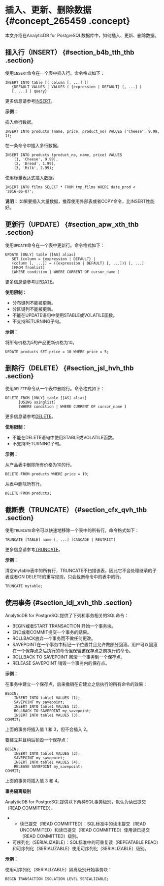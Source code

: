 # 插入、更新、删除数据 {#concept_265459 .concept}

本文介绍在AnalyticDB for PostgreSQL数据库中，如何插入、更新、删除数据。

## 插入行（INSERT） {#section_b4b_tth_thb .section}

使用`INSERT`命令在一个表中插入行。命令格式如下：

```
INSERT INTO table [( column [, ...] )]
   {DEFAULT VALUES | VALUES ( {expression | DEFAULT} [, ...] ) 
   [, ...] | query}
```

更多信息请参考[INSERT](http://gpdb.docs.pivotal.io/4380/ref_guide/sql_commands/INSERT.html)。

**示例：**

插入单行数据。

```
INSERT INTO products (name, price, product_no) VALUES ('Cheese', 9.99, 1);
```

在一条命令中插入多行数据。

```
INSERT INTO products (product_no, name, price) VALUES
    (1, 'Cheese', 9.99),
    (2, 'Bread', 1.99),
    (3, 'Milk', 2.99);
```

使用标量表达式插入数据。

```
INSERT INTO films SELECT * FROM tmp_films WHERE date_prod < 
'2016-05-07';
```

**说明：** 如果要插入大量数据，推荐使用外部表或者COPY命令，比INSERT性能好。

## 更新行（UPDATE） {#section_apw_xth_thb .section}

使用`UPDATE`命令在一个表中更新行。命令格式如下：

```
UPDATE [ONLY] table [[AS] alias]
   SET {column = {expression | DEFAULT} |
   (column [, ...]) = ({expression | DEFAULT} [, ...])} [, ...]
   [FROM fromlist]
   [WHERE condition | WHERE CURRENT OF cursor_name ]
```

更多信息请参考[UPDATE](http://gpdb.docs.pivotal.io/4380/ref_guide/sql_commands/UPDATE.html)。

**使用限制：**

-   分布键列不能被更新。
-   分区键列不能被更新。
-   不能在UPDATE语句中使用STABLE或VOLATILE函数。
-   不支持RETURNING子句。

**示例：**

将所有价格为5的产品更新价格为10。

```
UPDATE products SET price = 10 WHERE price = 5;
```

## 删除行（DELETE） {#section_jsl_hvh_thb .section}

使用`DELETE`命令从一个表中删除行。命令格式如下：

```
DELETE FROM [ONLY] table [[AS] alias]
      [USING usinglist]
      [WHERE condition | WHERE CURRENT OF cursor_name ]
```

更多信息请参考[DELETE](http://gpdb.docs.pivotal.io/4380/ref_guide/sql_commands/DELETE.html)。

**使用限制：**

-   不能在DELETE语句中使用STABLE或VOLATILE函数。
-   不支持RETURNING子句。

**示例：**

从产品表中删除所有价格为10的行。

```
DELETE FROM products WHERE price = 10;
```

从表中删除所有行。

```
DELETE FROM products;
```

## 截断表（TRUNCATE） {#section_cfx_qvh_thb .section}

使用`TRUNCATE`命令可以快速地移除一个表中的所有行。命令格式如下：

```
TRUNCATE [TABLE] name [, ...] [CASCADE | RESTRICT]
```

更多信息请参考[TRUNCATE](http://gpdb.docs.pivotal.io/4380/ref_guide/sql_commands/TRUNCATE.html)。

**示例：**

清空mytable表中的所有行，TRUNCATE不扫描该表，因此它不会处理继承的子表或者ON DELETE的重写规则，只会截断命令中的表中的行。

```
TRUNCATE mytable;
```

## 使用事务 {#section_idj_xvh_thb .section}

AnalyticDB for PostgreSQL提供了下列和事务相关的SQL命令：

-   BEGIN或者START TRANSACTION 开始一个事务块。
-   END或者COMMIT提交一个事务的结果。
-   ROLLBACK放弃一个事务而不做任何更改。
-   SAVEPOINT在一个事务中标记一个位置并且允许做部分回滚。用户可以回滚在一个保存点之后执行的命令但保留该保存点之前执行的命令。
-   ROLLBACK TO SAVEPOINT 回滚一个事务到一个保存点。
-   RELEASE SAVEPOINT 销毁一个事务内的保存点。

**示例：**

在事务中建立一个保存点，后来撤销在它建立之后执行的所有命令的效果：

``` {#codeblock_6jz_s3n_ffy}
BEGIN;
    INSERT INTO table1 VALUES (1);
    SAVEPOINT my_savepoint;
    INSERT INTO table1 VALUES (2);
    ROLLBACK TO SAVEPOINT my_savepoint;
    INSERT INTO table1 VALUES (3);
COMMIT;
```

上面的事务将插入值 1 和 3，但不会插入 2。

要建立并且稍后销毁一个保存点：

``` {#codeblock_ajp_ihp_wnx}
BEGIN;
    INSERT INTO table1 VALUES (3);
    SAVEPOINT my_savepoint;
    INSERT INTO table1 VALUES (4);
    RELEASE SAVEPOINT my_savepoint;
COMMIT;
```

上面的事务将插入值 3 和 4。

**事务隔离级别**

AnalyticDB for PostgreSQL提供以下两种SQL事务级别，默认为读已提交（READ COMMITTED）。

-   -   读已提交（READ COMMITTED）：SQL标准中的读未提交（READ UNCOMMITED）和读已提交（READ COMMITTED）使用读已提交（READ COMMITTED）级别。
-   可序列化（SERIALIZABLE）：SQL标准中的可重复读（REPEATABLE READ）和可序列化（SERIALIZABLE）使用可序列化（SERIALIZABLE）级别。

**示例：**

使用可序列化（SERIALIZABLE）隔离级别开始事务块：

``` {#codeblock_jb4_kln_f9x}
BEGIN TRANSACTION ISOLATION LEVEL SERIALIZABLE;
```

